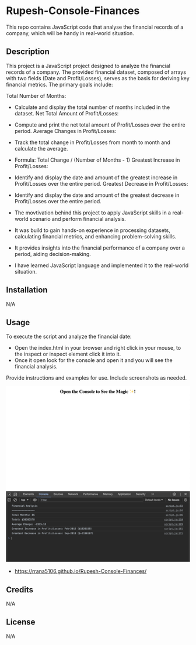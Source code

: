 # Rupesh-Console-Finances

This repo contains JavaScript code that analyse the financial records of a company, which will be handy in real-world situation.

## Description

This project is a JavaScript project designed to analyze the financial records of a company. The provided financial dataset, composed of arrays with two fields (Date and Profit/Losses), serves as the basis for deriving key financial metrics. The primary goals include:

Total Number of Months:

- Calculate and display the total number of months included in the dataset.
  Net Total Amount of Profit/Losses:
- Compute and print the net total amount of Profit/Losses over the entire period.
  Average Changes in Profit/Losses:
- Track the total change in Profit/Losses from month to month and calculate the average.
- Formula: Total Change / (Number of Months - 1)
  Greatest Increase in Profit/Losses:
- Identify and display the date and amount of the greatest increase in Profit/Losses over the entire period.
  Greatest Decrease in Profit/Losses:
- Identify and display the date and amount of the greatest decrease in Profit/Losses over the entire period.

- The movtivation behind this project to apply JavaScript skills in a real-world scenario and perform financial analysis.
- It was build to gain hands-on experience in processing datasets, calculating financial metrics, and enhancing problem-solving skills.
- It provides insights into the financial performance of a company over a period, aiding decision-making.
- I have learned JavaScript language and implemented it to the real-world situation.

## Installation

N/A

## Usage

To execute the script and analyze the financial date:

- Open the index.html in your browser and right click in your mouse, to the inspect or inspect element click it into it.
- Once it open look for the console and open it and you will see the financial analysis.

Provide instructions and examples for use. Include screenshots as needed.

![alt text](./image/screenshot.png)

- https://rrana5106.github.io/Rupesh-Console-Finances/

## Credits

N/A

## License

N/A
